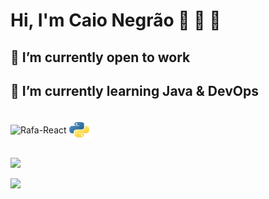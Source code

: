 # Hi, I'm Caio Negrão 🙊 🙉 🙈 
## 🔭 I’m currently open to work 
## 🌱 I’m currently learning Java & DevOps 

<div style="display: inline_block"><br><img align="center" alt="Rafa-React" height="30" width="40" src="https://cdn.jsdelivr.net/gh/devicons/devicon/icons/java/java-original-wordmark.svg"><img align="center" alt="Rafa-Python" height="30" width="40" src="https://raw.githubusercontent.com/devicons/devicon/master/icons/python/python-original.svg">
</div>

 ##
 
<div> 

<a href = "mailto:caio_negrao0210@outlook.com"><img src="https://img.shields.io/badge/Microsoft_Outlook-0078D4?style=for-the-badge&logo=microsoft-outlook&logoColor=white"><a/>

<a href="https://www.linkedin.com/in/caionegraods" target="_blank"><img src="https://img.shields.io/badge/-LinkedIn-%230077B5?style=for-the-badge&logo=linkedin&logoColor=white" target="_blank"></a> 
 
 
</div>




